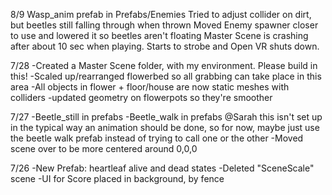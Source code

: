 8/9
Wasp_anim prefab in Prefabs/Enemies
Tried to adjust collider on dirt, but beetles still falling through when thrown
Moved Enemy spawner closer to use and lowered it so beetles aren't floating
Master Scene is crashing after about 10 sec when playing. Starts to strobe and Open VR shuts down.

7/28
-Created a Master Scene folder, with my environment. Please build in this!
-Scaled up/rearranged flowerbed so all grabbing can take place in this area
-All objects in flower + floor/house are now static meshes with colliders
-updated geometry on flowerpots so they're smoother

7/27
-Beetle_still in prefabs
-Beetle_walk in prefabs
@Sarah this isn't set up in the typical way an animation should be done, so for now, 
maybe just use the beetle walk prefab instead of trying to call one or the other
-Moved scene over to be more centered around 0,0,0


7/26
-New Prefab: heartleaf alive and dead states
-Deleted "SceneScale" scene
-UI for Score placed in background, by fence
